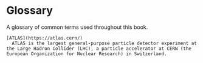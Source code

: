 # Glossary

A glossary of common terms used throughout this book.

```{glossary}
[ATLAS](https://atlas.cern/)
  ATLAS is the largest general-purpose particle detector experiment at the Large Hadron Collider (LHC), a particle accelerator at CERN (the European Organization for Nuclear Research) in Switzerland.

```

